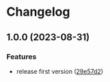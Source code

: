 # Changelog

## 1.0.0 (2023-08-31)


### Features

* release first version ([29e57d2](https://github.com/nlemoine/n5s-wpstarter/commit/29e57d21a6631fcadcd2ac96fcdf9868c8394782))
